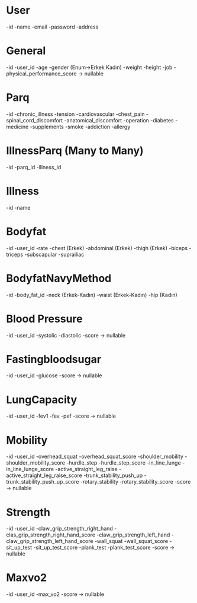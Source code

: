 # User 
-id
-name
-email
-password
-address

# General
-id
-user_id
-age
-gender (Enum->Erkek Kadın)
-weight
-height
-job
-physical_performance_score -> nullable

# Parq
-id
-chronic_illness
-tension
-cardiovascular
-chest_pain
-spinal_cord_discomfort
-anatomical_discomfort
-operation
-diabetes
-medicine
-supplements
-smoke
-addiction
-allergy


# IllnessParq (Many to Many)
-id
-parq_id
-illness_id

# Illness
-id
-name

# Bodyfat
-id
-user_id
-rate
-chest (Erkek)
-abdominal (Erkek)
-thigh (Erkek)
-biceps
-triceps
-subscapular
-suprailiac

# BodyfatNavyMethod
-id
-body_fat_id
-neck (Erkek-Kadın)
-waist (Erkek-Kadın)
-hip (Kadın)


# Blood Pressure
-id
-user_id
-systolic
-diastolic
-score -> nullable

# Fastingbloodsugar
-id 
-user_id
-glucose
-score -> nullable

# LungCapacity
-id
-user_id
-fev1
-fev
-pef
-score -> nullable

# Mobility
-id
-user_id
-overhead_squat
-overhead_squat_score
-shoulder_mobility
-shoulder_mobility_score
-hurdle_step
-hurdle_step_score
-in_line_lunge
-in_line_lunge_score
-active_straight_leg_raise
-active_straight_leg_raise_score
-trunk_stability_push_up
-trunk_stability_push_up_score
-rotary_stability
-rotary_stability_score
-score -> nullable

# Strength
-id
-user_id
-claw_grip_strength_right_hand
-clas_grip_strength_right_hand_score
-claw_grip_strength_left_hand
-claw_grip_strength_left_hand_score
-wall_squat
-wall_squat_score
-sit_up_test
-sit_up_test_score
-plank_test
-plank_test_score
-score -> nullable


# Maxvo2
-id
-user_id
-max_vo2
-score -> nullable





